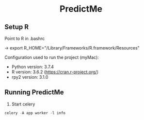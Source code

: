 <h1 align="center">
  PredictMe
</h1>

Setup R
-------

Point to R in .bashrc

-> export R_HOME="/Library/Frameworks/R.framework/Resources"

Configuration used to run the project (myMac):
- Python version: 3.7.4
- R version: 3.6.2 (https://cran.r-project.org/)
- rpy2 version: 3.1.0

Running PredictMe
-----------------

1. Start celery

```python
celery -A app worker -l info
```
